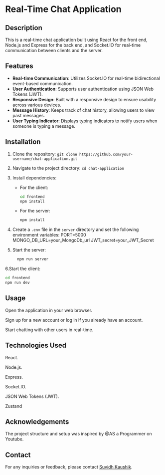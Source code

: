 # Real-Time Chat Application

## Description

This is a real-time chat application built using React for the front end, Node.js and Express for the back end, and Socket.IO for real-time communication between clients and the server.

## Features

- **Real-time Communication**: Utilizes Socket.IO for real-time bidirectional event-based communication.
- **User Authentication**: Supports user authentication using JSON Web Tokens (JWT).
- **Responsive Design**: Built with a responsive design to ensure usability across various devices.
- **Message History**: Keeps track of chat history, allowing users to view past messages.
- **User Typing Indicator**: Displays typing indicators to notify users when someone is typing a message.

## Installation

1. Clone the repository: `git clone https://github.com/your-username/chat-application.git`
2. Navigate to the project directory: `cd chat-application`
3. Install dependencies:
   - For the client:
     ```bash
     cd frontend
     npm install
     ```
   - For the server:
     ```bash
     npm install
     ```
4. Create a `.env` file in the `server` directory and set the following environment variables:
   PORT=5000
   MONGO_DB_URL=your_MongoDb_url
   JWT_secret=your_JWT_Secret
   
5. Start the server:
   ```bash
     npm run server
   ```
   
6.Start the client:
```bash
cd frontend
npm run dev
```

## Usage

Open the application in your web browser.

Sign up for a new account or log in if you already have an account.

Start chatting with other users in real-time.

## Technologies Used

React.

Node.js.

Express.

Socket.IO.

JSON Web Tokens (JWT).

Zustand



## Acknowledgements

The project structure and setup was inspired by @AS a Programmer on Youtube.

## Contact
For any inquiries or feedback, please contact [Suvidh Kaushik]([kaushiksuvidh6@gmail.com]).




